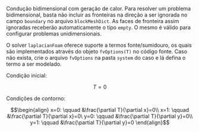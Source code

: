 Condução bidimensional com geração de calor. Para resolver um problema bidimensional, basta não incluir as fronteiras na direção a ser ignorada no campo `boundary` no arquivo `blockMeshDict`. As faces de fronteira assim ignoradas receberão automaticamente o tipo `empty`. O mesmo é válido para configurar problemas unidimensionais.

O solver `laplacianFoam` oferece suporte a termos fonte/sumidouro, os quais são implementados através do objeto `fvOptions(T)` no código fonte. Caso não exista, crie o arquivo `fvOptions` na pasta `system` do caso e lá defina o termo a ser modelado.


Condição inicial:

$$T=0$$

Condições de contorno:

$$\begin{align}
x=0: \qquad &\frac{\partial T}{\partial x}=0\\
x=1: \qquad &\frac{\partial T}{\partial x}=0\
y=0: \qquad &\frac{\partial T}{\partial y}=0\\
y=1: \qquad &\frac{\partial T}{\partial y}=0
\end{align}$$
